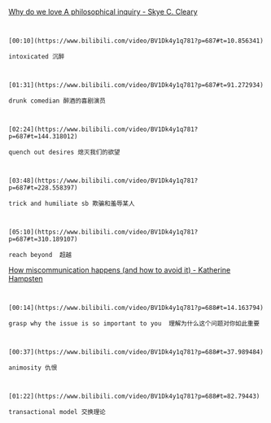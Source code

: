 [Why do we love A philosophical inquiry - Skye C. Cleary](https://www.bilibili.com/video/BV1Dk4y1q781?p=687)

```ad-note


[00:10](https://www.bilibili.com/video/BV1Dk4y1q781?p=687#t=10.856341)

intoxicated 沉醉

```

```ad-note


[01:31](https://www.bilibili.com/video/BV1Dk4y1q781?p=687#t=91.272934)

drunk comedian 醉酒的喜剧演员

```

```ad-note


[02:24](https://www.bilibili.com/video/BV1Dk4y1q781?p=687#t=144.318012)

quench out desires 熄灭我们的欲望

```

```ad-note


[03:48](https://www.bilibili.com/video/BV1Dk4y1q781?p=687#t=228.558397)

trick and humiliate sb 欺骗和羞辱某人

```

```ad-note


[05:10](https://www.bilibili.com/video/BV1Dk4y1q781?p=687#t=310.189107)

reach beyond  超越

```

[How miscommunication happens (and how to avoid it) - Katherine Hampsten](https://www.bilibili.com/video/BV1Dk4y1q781?p=688)

```ad-note


[00:14](https://www.bilibili.com/video/BV1Dk4y1q781?p=688#t=14.163794)

grasp why the issue is so important to you  理解为什么这个问题对你如此重要

```

```ad-note


[00:37](https://www.bilibili.com/video/BV1Dk4y1q781?p=688#t=37.989484)

animosity 仇恨

```

```ad-note


[01:22](https://www.bilibili.com/video/BV1Dk4y1q781?p=688#t=82.79443)

transactional model 交换理论

```